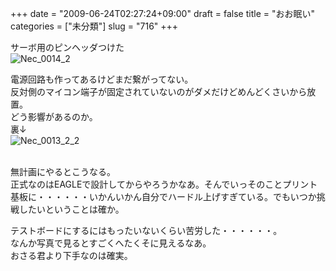 +++
date = "2009-06-24T02:27:24+09:00"
draft = false
title = "おお眠い"
categories = ["未分類"]
slug = "716"
+++

<p>サーボ用のピンヘッダつけた<br /><img border="0" src="/images/robolog/photos/uncategorized/2009/06/24/nec_0014_2.jpg" title="Nec_0014_2" alt="Nec_0014_2" />

<br />

</p>

<p>電源回路も作ってあるけどまだ繋がってない。<br />反対側のマイコン端子が固定されていないのがダメだけどめんどくさいから放置。<br />どう影響があるのか。<br />裏↓<br /><img border="0" src="/images/robolog/photos/uncategorized/2009/06/24/nec_0013_2_2.jpg" title="Nec_0013_2_2" alt="Nec_0013_2_2" />

<br />無計画にやるとこうなる。<br />正式なのはEAGLEで設計してからやろうかなあ。そんでいっそのことプリント基板に・・・・・・いかんいかん自分でハードル上げすぎている。でもいつか挑戦したいということは確か。</p>

<p>テストボードにするにはもったいないくらい苦労した・・・・・・。<br />なんか写真で見るとすごくへたくそに見えるなあ。<br />おさる君より下手なのは確実。</p>

